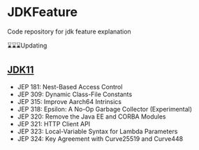# JDKFeature
Code repository for jdk feature explanation

⌛️⌛️⌛️Updating

## [JDK11](JDK11/README.md)
 - JEP 181: Nest-Based Access Control
 - JEP 309: Dynamic Class-File Constants
 - JEP 315: Improve Aarch64 Intrinsics
 - JEP 318: Epsilon: A No-Op Garbage Collector (Experimental)
 - JEP 320: Remove the Java EE and CORBA Modules
 - JEP 321: HTTP Client API
 - JEP 323: Local-Variable Syntax for Lambda Parameters
 - JEP 324: Key Agreement with Curve25519 and Curve448
